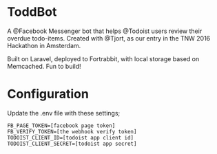 # ToddBot

A @Facebook Messenger bot that helps @Todoist users review their overdue todo-items. Created with @Tjort, as our entry in the TNW 2016 Hackathon in Amsterdam.

Built on Laravel, deployed to Fortrabbit, with local storage based on Memcached. Fun to build!

# Configuration

Update the .env file with these settings;

```
FB_PAGE_TOKEN=[facebook page token]
FB_VERIFY_TOKEN=[the webhook verify token]
TODOIST_CLIENT_ID=[todoist app client id]
TODOIST_CLIENT_SECRET=[todoist app secret]
```